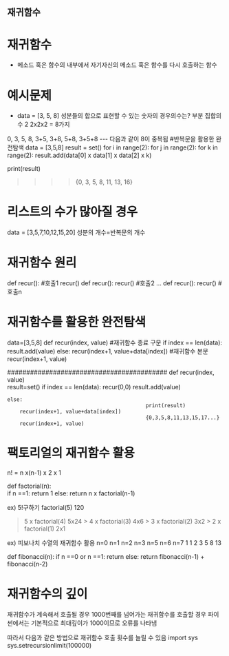 ## 재귀함수

# 재귀함수
- 메소드 혹은 함수의 내부에서 자기자신의 메소드 혹은 함수를 다시 호출하는 함수

# 예시문제
- data = [3, 5, 8]
성분들의 합으로 표현할 수 있는 숫자의 경우의수는? 부분 집합의 수 2 
2x2x2 = 8가지

0, 3, 5, 8, 3+5, 3+8, 5+8, 3+5+8
            --- 다음과 같이 8이 중복됨
#반복문을 활용한 완전탐색
data = [3,5,8]
result = set()
for i in range(2):
    for j in range(2):
        for k in range(2):
            result.add(data[0] x data[1] x data[2] x k) 

print(result)
>>>>{0, 3, 5, 8, 11, 13, 16}

# 리스트의 수가 많아질 경우
data = [3,5,7,10,12,15,20]
성분의 개수=반복문의 개수

# 재귀함수 원리
def recur(): #호출1
    recur()         def recur(): 
                        recur()  #호출2   ...  def recur(): 
                                                   recur() #호출n

# 재귀함수를 활용한 완전탐색
data=[3,5,8]
def recur(index, value)                        #재귀함수 종료 구문 
    if index == len(data):
        result.add(value)
    else:
        recur(index+1, value+data[index])      #재귀함수 본문
        recur(index+1, value)

##########################################
def recur(index, value)                         
                                                 result=set()
    if index == len(data):
                                                 recur(0,0)
        result.add(value)

    else:
                                                 print(result) 
        recur(index+1, value+data[index])
                                                 {0,3,5,8,11,13,15,17...}
        recur(index+1, value)

# 팩토리얼의 재귀함수 활용
n! = n x(n-1) x 2 x 1

def factorial(n):   
    if n ==1:
        return 1
    else:
    return n x factorial(n-1)

ex) 5!구하기
factorial(5) 120
  > 5 x factorial(4) 5x24
    > 4 x factorial(3) 4x6
      > 3 x factorial(2) 3x2 
        > 2 x factorial(1) 2x1
         
ex) 피보나치 수열의 재귀함수 활용
n=0 n=1 n=2 n=3 n=5 n=6 n=7
  1   1   2   3   5   8  13

def fibonacci(n):
    if n ==0 or n ==1:
        return 
    else:
        return fibonacci(n-1) + fibonacci(n-2)

# 재귀함수의 깊이
재귀함수가 계속해서 호출될 경우 1000번째를 넘어가는 재귀함수를 호출할 경우 
파이썬에서는 기본적으로 최대깊이가 1000이므로 오류를 나타냄

따라서 다음과 같은 방법으로 재귀함수 호출 횟수를 늘릴 수 있음
import sys
sys.setrecursionlimit(100000)
